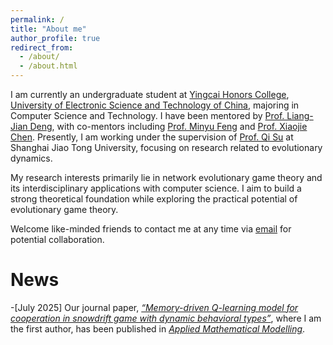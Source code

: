 ```yaml
---
permalink: /
title: "About me"
author_profile: true
redirect_from: 
  - /about/
  - /about.html
---
```


I am currently an undergraduate student at [Yingcai Honors College](https://www.yingcai.uestc.edu.cn/en/index.htm), [University of Electronic Science and Technology of China](https://en.uestc.edu.cn/), majoring in Computer Science and Technology. I have been mentored by [Prof. Liang-Jian Deng](https://scholar.google.com/citations?hl=en&user=TZs9NxkAAAAJ&view_op=list_works&sortby=pubdate), with co-mentors including [Prof. Minyu Feng](https://scholar.google.com/citations?user=60rlZmAAAAAJ&hl=en&oi=ao) and [Prof. Xiaojie Chen](https://www.researchgate.net/profile/Xiaojie-Chen-14). Presently, I am working under the supervision of [Prof. Qi Su](https://scholar.google.com/citations?user=pV8jsDsAAAAJ&hl=en&oi=ao) at Shanghai Jiao Tong University, focusing on research related to evolutionary dynamics.

My research interests primarily lie in network evolutionary game theory and its interdisciplinary applications with computer science. I aim to build a strong theoretical foundation while exploring the practical potential of evolutionary game theory.

Welcome like-minded friends to contact me at any time via [email](lxinuestc@gmail.com) for potential collaboration.

News
======

-[July 2025] Our journal paper, [*“Memory-driven Q-learning model for cooperation in snowdrift game with dynamic behavioral types”*](https://www.sciencedirect.com/science/article/pii/S0307904X25003889), where I am the first author, has been published in [*Applied Mathematical Modelling*](https://www.sciencedirect.com/journal/applied-mathematical-modelling).

